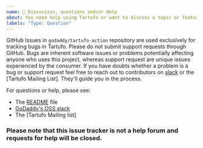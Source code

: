 ```yaml
---
name: 💬 Discussion, questions and/or Help
about: You need help using Tartufo or want to discuss a topic or feature.
labels: "Type: Question"
---
```


GitHub Issues in `godaddy/tartufo-action` repository are used exclusively for tracking
bugs in Tartufo. Please do not submit support requests through GitHub. Bugs are
inherent software issues or problems potentially affecting anyone who uses this
project, whereas support request are unique issues experienced by the consumer.
If you have doubts whether a problem is a bug or support request feel free to
reach out to contributors on [slack] or the [Tartufo Mailing List]. They'll guide you in the process.

For questions or help, please see:

- The [README] file
- [GoDaddy's OSS slack][slack]
- The [Tartufo Mailing list]

### Please note that this issue tracker is not a help forum and requests for help will be closed.

[Slack]: https://godaddy-oss.slack.com/
[README]: https://github.com/godaddy/tartufo/blob/main/README.md

